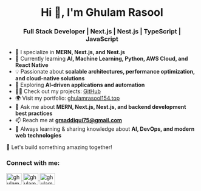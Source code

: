 <h1 align="center">Hi 👋, I'm Ghulam Rasool</h1>

<h3 align="center">Full Stack Developer | Next.js | Nest.js | TypeScript | JavaScript</h3>

- 🚀 I specialize in **MERN, Next.js, and Nest.js**  
- 🌱 Currently learning **AI, Machine Learning, Python, AWS Cloud, and React Native**  
- 💡 Passionate about **scalable architectures, performance optimization, and cloud-native solutions**  
- 🔭 Exploring **AI-driven applications and automation**  
- 👨‍💻 Check out my projects: [GitHub](https://github.com/ghulamrasool154)  
- 🌍 Visit my portfolio: [ghulamrasool154.top](https://ghulamrasool154.top)  
- 💬 Ask me about **MERN, Next.js, Nest.js, and backend development best practices**  
- 📫 Reach me at **grsaddiqui75@gmail.com**  
- 📖 Always learning & sharing knowledge about **AI, DevOps, and modern web technologies**  

🚀 Let's build something amazing together!


<h3>Connect with me:</h3>
<p>

<a href="https://linkedin.com/in/ghulamrasool154" target="blank">
  <img align="center" src="https://raw.githubusercontent.com/rahuldkjain/github-profile-readme-generator/master/src/images/icons/Social/linked-in-alt.svg" alt="ghulamrasool154" height="30" width="40" />
</a>
<a href="https://fb.com/ghulamrasool154" target="blank">
  <img align="center" src="https://raw.githubusercontent.com/rahuldkjain/github-profile-readme-generator/master/src/images/icons/Social/facebook.svg" alt="ghulamrasool154" height="30" width="40" />
</a>
<a href="https://instagram.com/ghulamrasool154" target="blank">
  <img align="center" src="https://raw.githubusercontent.com/rahuldkjain/github-profile-readme-generator/master/src/images/icons/Social/instagram.svg" alt="ghulamrasool154" height="30" width="40" />
</a>
</p>
